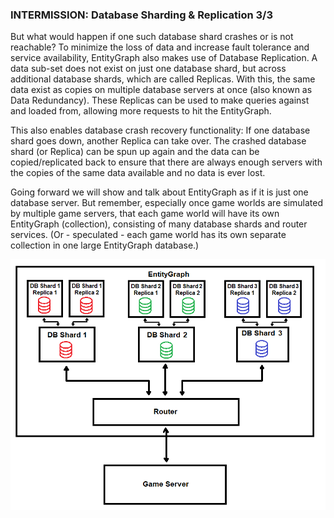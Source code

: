 ### INTERMISSION: Database Sharding & Replication 3/3
But what would happen if one such database shard crashes or is not reachable? To minimize the loss of data and increase fault tolerance and service availability, EntityGraph also makes use of Database Replication. A data sub-set does not exist on just one database shard, but across additional database shards, which are called Replicas. With this, the same data exist as copies on multiple database servers at once (also known as Data Redundancy). These Replicas can be used to make queries against and loaded from, allowing more requests to hit the EntityGraph.

This also enables database crash recovery functionality: If one database shard goes down, another Replica can take over. The crashed database shard (or Replica) can be spun up again and the data can be copied/replicated back to ensure that there are always enough servers with the copies of the same data available and no data is ever lost.

Going forward we will show and talk about EntityGraph as if it is just one database server. But remember, especially once game worlds are simulated by multiple game servers, that each game world will have its own EntityGraph (collection), consisting of many database shards and router services. (Or - speculated - each game world has its own separate collection in one large EntityGraph database.)

![Image](/images/persistent_entity_streaming/image-08.png)
